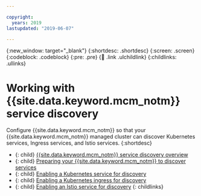 ```yaml
---

copyright:
  years: 2019
lastupdated: "2019-06-07"

---
```


{:new_window: target="_blank"}
{:shortdesc: .shortdesc}
{:screen: .screen}
{:codeblock: .codeblock}
{:pre: .pre}
{:child: .link .ulchildlink}
{:childlinks: .ullinks}

# Working with {{site.data.keyword.mcm_notm}} service discovery

Configure {{site.data.keyword.mcm_notm}} so that your {{site.data.keyword.mcm_notm}} managed cluster can discover Kubernetes services, Ingress services, and Istio services. 
{:shortdesc}

- {: child} [{{site.data.keyword.mcm_notm}} service discovery overview](serv_overview.md)
- {: child} [Preparing your {{site.data.keyword.mcm_notm}} to discover services](mcm_serv_prep.md)
- {: child} [Enabling a Kubernetes service for discovery](serv_kube.md)
- {: child} [Enabling a Kubernetes ingress for discovery](serv_ingress.md)
- {: child} [Enabling an Istio service for discovery](serv_istio.md)
{: childlinks}
